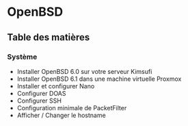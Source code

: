 # OpenBSD

## Table des matières

### Système

- Installer OpenBSD 6.0 sur votre serveur Kimsufi
- Installer OpenBSD 6.1 dans une machine virtuelle Proxmox
- Installer et configurer Nano
- Configurer DOAS
- Configurer SSH
- Configuration minimale de PacketFilter
- Afficher / Changer le hostname
